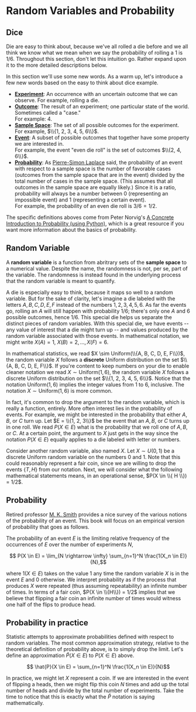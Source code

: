# Random Variables and Probability

## Dice

Die are easy to think about, because we've all rolled a die before and
we all think we know what we mean when we say the probability of
rolling a $1$ is $1/6$.  Throughout this section, don't let this
intuition go.  Rather expand upon it to the more detailed
descriptions below.

In this section we'll use some new words.  As a warm up, let's introduce a few new words based on the easy to think about dice example.

- [**Experiment**](https://en.wikipedia.org/wiki/Experiment_(probability_theory)): An occurrence with an uncertain outcome that we can observe. 
For example, rolling a die.
- [**Outcome**](https://en.wikipedia.org/wiki/Outcome_(probability)): The result of an experiment; one particular state of the world. Sometimes called a "case."  
For example: $4$.
- [**Sample Space**](https://en.wikipedia.org/wiki/Sample_space): The set of all possible outcomes for the experiment.  
For example, $\\{1, 2, 3, 4, 5, 6\\}$.
- [**Event**](https://en.wikipedia.org/wiki/Event_(probability_theory)): A subset of possible outcomes that together have some property we are interested in.  
For example, the event "even die roll" is the set of outcomes $\\{2, 4, 6\\}$.
- [**Probability**](https://en.wikipedia.org/wiki/Probability_theory): As [Pierre-Simon Laplace](https://en.wikipedia.org/wiki/Pierre-Simon_Laplace) said, the probability of an event with respect to a sample space is the number of favorable cases (outcomes from the sample space that are in the event) divided by the total number of cases in the sample space. (This assumes that all outcomes in the sample space are equally likely.) Since it is a ratio, probability will always be a number between 0 (representing an impossible event) and $1$ (representing a certain event).  
For example, the probability of an even die roll is $3/6 = 1/2$.

The specific definitions aboves come from Peter Norvig's [A Concrete Introduction to Probability (using Python)](https://nbviewer.jupyter.org/url/norvig.com/ipython/Probability.ipynb), which is a great resource if you want more information about the basics of probability.

## Random Variable

A **random variable** is a function from abritrary sets of the **sample space** to a numerical value.  Despite the name, the randomness is not, per se, part of the variable.  The randomness is instead found in the underlying
process that the random variable is meant to quantify.

A die is especially easy to think, because it maps so well to a random variable.  But for the sake of clarity, let's imagine a die labeled with the letters $A, B, C,
D, E, F$ instead of the numbers $1, 2, 3, 4, 5, 6$.  As far the
events go, rolling an $A$ will still happen with probability $1/6$; there's only one $A$ and $6$ possible outcomes, hence $1/6$.
This special die helps us separate the distinct pieces
of random variables.  With this special die, we have events -- any value of
interest that a die might turn up -- and values produced by the random
variable associated with those events.  In mathematical notation, we might write
$X(A) = 1$, $X(B) = 2, \ldots, X(F) = 6$.

In mathematical statistics, we read $X \sim Uniform(\\{A, B, C, D, E, F\\})$, the random variable $X$ follows a
**discrete** Uniform distribution on the set $\\{A, B, C, D, E, F\\}$.
If you're content to keep numbers on your die to enable cleaner
notation we read $X \sim \text{Uniform}(1, 6)$, the random
variable $X$ follows a discrete Uniform distribution on the set
$\\{1, 2, 3, 4, 5, 6\\}$.  Notice that the notation $\text{Uniform}(1,
6)$ implies the integer values from $1$ to $6$, inclusive.  The notation $X \sim \text{Uniform}(1, 6)$ is more common.

In fact, it's common to drop the argument to the random variable,
which is really a function, entirely.  More often interest lies in the
probability of events.  For example, we might be interested in the
probability that either $A, B,$ or $C$ turn up.  Let $E = \\{1, 2, 3\\}$
be the event that an $A, B$, or $C$ turns up in one roll.  We read
$P(X \in E)$ what is the probability that we roll one of $A, B,$ or
$C$.  At a certain point, the argument to $X$ just gets in the way
since the notation $P(X \in E)$ equally applies to a die labeled with
letter or numbers.

Consider another random variable, also named $X$.  Let $X \sim U(0,
1)$ be a discrete Uniform random variable on the numbers $0$ and $1$.
Note that this could reasonably represent a fair coin, since we are
willing to drop the events $\{T, H\}$ from our notation.  Next, we
will consider what the following mathematical statements means, in
an operational sense, $P(X \in \\{ H \\}) = 1/2$.

## Probability

Retired professor [M. K. Smith](https://web.ma.utexas.edu/users/mks/statmistakes/probability.html)
provides a nice survey of the various notions of the probability of an
event.  This book will focus on an empirical version of probability
that goes as follows.

The probability of an event $E$ is the limiting relative frequency of
the occurrences of $E$ over the number of experiments $N$,

$$ P(X \in E) = \lim_{N \rightarrow \infty} \sum_{n=1}^N \frac{1(X_n \in E)}{N},$$

where $1(X \in E)$ takes on the value $1$ any time the random variable
$X$ is in the event $E$ and $0$ otherwise.  We interpret probability
as if the process that produces $X$ were repeated (thus assuming
repeatability) an infinite number of times.  In terms of a fair coin,
$P(X \in \\{H\\}) = 1/2$ implies that we believe that flipping a fair
coin an infinite number of times would witness one half of the flips
to produce head.

## Probability in practice

Statistic attempts to approximate probabilities defined with respect to random variables.  The most common approximation strategy, relative to the theoretical definition of probability above, is to simply drop the limit.  Let's define an approximation $\hat{P}(X \in E)$ to $P(X \in E)$ above.

$$ \hat{P}(X \in E) = \sum_{n=1}^N \frac{1(X_n \in E)}{N}$$

In practice, we might let $X$ represent a coin.  If we are interested in the event of flipping a heads, then we might flip this coin $N$ times and add up the total number of heads and divide by the total number of experiments.  Take the time to notice that this is exactly what the $\hat{P}$ notation is saying mathematically.
